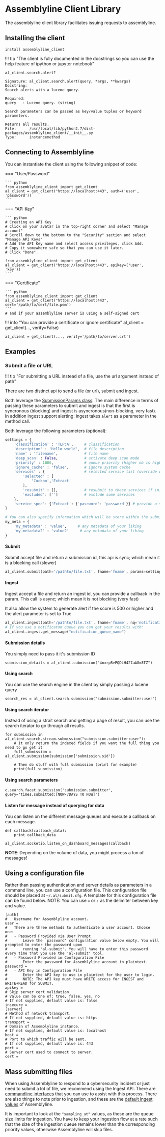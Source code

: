 # Assemblyline Client Library

The assemblyline client library facilitates issuing requests to assemblyline.

## Installing the client

```
install assemblyline_client
```

!!! tip "The client is fully documented in the docstrings so you can use the help feature of ipython or jupyter notebook"

    al_client.search.alert?
    
    Signature: al_client.search.alert(query, *args, **kwargs)
    Docstring:
    Search alerts with a lucene query.

    Required:
    query   : Lucene query. (string)

    Search parameters can be passed as key/value tuples or keyword parameters.

    Returns all results.
    File:      /usr/local/lib/python2.7/dist-packages/assemblyline_client/__init__.py
    Type:      instancemethod

## Connecting to Assemblyline

You can instantiate the client using the following snippet of code:

=== "User/Password"

    ``` python
    from assemblyline_client import get_client
    al_client = get_client("https://localhost:443", auth=('user', 'password'))
    ```
=== "API Key"

    ``` python
    # Creating an API Key
    # Click on your avatar in the top-right corner and select "Manage account"
    # Scroll down to the bottom to the "Security" section and select "Manage API Keys"
    # Add the API Key name and select access privileges, click Add.
    # Copy it somewhere safe so that you can use it later.
    # Click "Done".

    from assemblyline_client import get_client
    al_client = get_client("https://localhost:443", apikey=('user', 'key'))
    ```
=== "Certificate"
 
    ``` python
    from assemblyline_client import get_client
    al_client = get_client("https://localhost:443", cert='/path/to/cert/file.pem')
    ```
    # and if your assemblyline server is using a self-signed cert

!!! info "You can provide a certificate or ignore certificate"
    al_client = get_client(..., verify=False)

    al_client = get_client(..., verify='/path/to/server.crt')
    
## Examples

### Submit a file or URL

!!! tip "For submitting a URL instead of a file, use the url argument instead of path"

There are two distinct api to send a file (or url), submit and ingest.

Both leverage the
[SubmissionParams class](https://github.com/CybercentreCanada/assemblyline-base/blob/fc5f8216e7fa59d9421ff626927d9602e5a3430c/assemblyline/odm/models/submission.py#L41). 
The main difference in terms of passing these parameters to submit and ingest is that the first is syncronous (blocking) and ingest is asyncronous(non-blocking, very fast). In addition ingest support alerting: ingest takes `alert` as a parameter in the method call.

Both leverage the following parameters (optional):

```python
settings = { 
    'classification' : 'TLP:A',     # classification
    'description' : 'Hello world',  # file description
    'name' : 'filename',            # file name
    'deep_scan' : False,            # activate deep scan mode
    'priority' : 1000,              # queue priority (higher nb is higher priority)
    'ignore_cache' : 'false',       # ignore system cache
    'services' : {                  # selected service list (override user profile)
        'selected' : [
            'Cuckoo','Extract'
        ],
        'resubmit' : [],            # resubmit to these services if initial submission scores > 500
        'excluded': ['']            # exclude some services
    },
    'service_spec': {'Extract': {'password': 'password'}} # provide a service parameter (e.g password for extract service)
}

# You can also specify information which will be store within the submission (e.g where the file was from etc)
my_meta = {
    'my_metadata' : 'value',     # any metadata of your liking
    'my_metadata2' : 'value2'     # any metadata of your liking
}
```
#### Submit

Submit accept file and return a submission id, this api is sync; which mean it is a blocking call (slower)
```python
al_client.submit(path='/pathto/file.txt', fname='fname', params=settings, metadata=my_meta)
```
#### Ingest

Ingest accept a file and return an ingest id, you can provide a callback in the param. This call is async; which mean it is not blocking (very fast)

It also allow the system to generate alert if the score is 500 or higher and the alert parameter is set to True
```python
al_client.ingest(path='/pathto/file.txt', fname='fname', nq='notification_queue_name', alert=False, params=settings, metadata=my_metadata)
# If you use a notificaton queue you can get your results with:
al_client.ingest.get_message("notification_queue_name")
```

#### Submission details

You simply need to pass it it's submission ID

    submission_details = al_client.submission("4nxrpBePQDLH427aA8m3TZ")

#### Using search

You can use the search engine in the client by simply passing a lucene query

    search_res = al_client.search.submission("submission.submitter:user")

#### Using search iterator

Instead of using a strait search and getting a page of result, you can use the search iterator to go through all results.

    for submission in al_client.search.stream.submission("submission.submitter:user"):
        # It only return the indexed fields if you want the full thing you need to go get it
        full_submission = al_client.submission(submission['submission.sid'])

        # Then do stuff with full submission (print for example)
        print(full_submission)

#### Using search parameters

    c.search.facet.submission('submission.submitter', query='times.submitted:[NOW-7DAYS TO NOW]')

#### Listen for message instead of querying for data

You can listen on the different message queues and execute a callback on each message.

    def callback(callback_data):
        print callback_data

    al_client.socketio.listen_on_dashboard_messages(callback)

**NOTE**: Depending on the volume of data, you might process a ton of messages!

## Using a configuration file
Rather than passing authentication and server details as parameters in a command line, you can use a configuration file.
This configuration file should be placed at `~/.al/submit.cfg`. A template for this configuration 
file can be found below.
NOTE: You can use `=` or `:` as the delimiter between key and value.
```
[auth]
#   Username for Assemblyline account.
user = 
#   There are three methods to authenticate a user account. Choose one:
#   - Password Provided via User Prompt
#       Leave the `password' configuration value below empty. You will prompted to enter the password upon 
#       running 'al-submit'. You will have to enter this password every time that you use the 'al-submit' tool. 
#   - Password Provided in Configuration File
#       Enter the password for Assemblyline account in plaintext.
password = 
#   - API Key in Configuration File
#       Enter the API key to use in plaintext for the user to login.
#       NOTE: The API key must have WRITE access for INGEST and WRITE+READ for SUBMIT.
apikey = 
# Skip server cert validation. 
# Value can be one of: true, false, yes, no
# If not supplied, default value is: false
insecure = 
[server]
# Method of network transport. 
# If not supplied, default value is: https
transport = 
# Domain of Assemblyline instance.
# If not supplied, default value is: localhost
host = 
# Port to which traffic will be sent.
# If not supplied, default value is: 443
port = 
# Server cert used to connect to server.
cert = 
```

## Mass submitting files
When using Assemblyline to respond to a cybersecurity incident or just need to submit a lot of file, we recommend using the Ingest API.
There are [commandline interfaces](https://github.com/CybercentreCanada/assemblyline-incident-manager) that you can use to assist with this process.
There are also things to note prior to ingestion, and these are the [default ingest values](https://github.com/CybercentreCanada/assemblyline-base/blob/9d4ab5586ff34ae20e3a08e9584776379fc981e9/assemblyline/odm/models/config.py#L377
) of Assemblyline. 

It is important to look at the `"sampling_at"` values, as these are the queue size limits for ingestion. 
You have to keep your ingestion flow at a rate such that the size of the ingestion queue remains lower than the corresponding priority values, otherwise Assemblyline will skip files.

